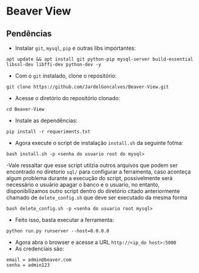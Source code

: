 # Beaver View

## Pendências
- Instalar `git`, `mysql`, `pip` e outras libs importantes:
```
apt update && apt install git python-pip mysql-server build-essential libssl-dev libffi-dev python-dev -y
```
- Com o `git` instalado, clone o repositório:
```
git clone https://github.com/JardelGoncalves/Beaver-View.git
```
- Acesse o diretório do repositório clonado:
```
cd Beaver-View
```
- Instale as dependências:
```
pip install -r requeriments.txt
```

- Agora execute o script de instalação `install.sh` da seguinte fotma:
```
bash install.sh -p <senha do usuario root do mysql>
```
-Vale ressaltar que esse script utilzia outros arquivos que podem ser encontrado no diretorio `sql/` para configurar a ferramenta, caso aconteça algum problema durante a execução do script, possivelmente será necessário o usuário  apagar o banco e o usuario, no entanto, disponibilizamos outro script dentro do diretório citado anteriormente chamado de `delete_config.sh` que deve ser executado da mesma forma 
```
bash delete_config.sh -p <senha do usuario root mysql>
```

- Feito isso, basta executar a ferramenta:
```
python run.py runserver --host=0.0.0.0
```
- Agora abra o browser e acesse a URL `http://<ip_do host>:5000`
- As credenciais são:
```
email = admin@beaver.com
senha = admin123
```
